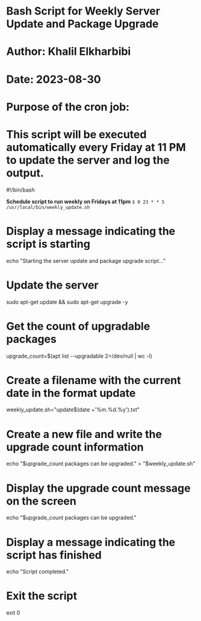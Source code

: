 # Bash Script for Weekly Server Update and Package Upgrade
# Author: Khalil Elkharbibi
# Date: 2023-08-30

# Purpose of the cron job:
# This script will be executed automatically every Friday at 11 PM to update the server and log the output.

#!/bin/bash

**Schedule script to run weekly on Fridays at 11pm**
`$ 0 23 * * 5 /usr/local/bin/weekly_update.sh`

# Display a message indicating the script is starting
echo "Starting the server update and package upgrade script..."

# Update the server
sudo apt-get update && sudo apt-get upgrade -y

# Get the count of upgradable packages
upgrade_count=$(apt list --upgradable 2>/dev/null | wc -l)

# Create a filename with the current date in the format update
weekly_update.sh="update$(date +'%m.%d.%y').txt"

# Create a new file and write the upgrade count information
echo "$upgrade_count packages can be upgraded." > "$weekly_update.sh"

# Display the upgrade count message on the screen
echo "$upgrade_count packages can be upgraded."

# Display a message indicating the script has finished
echo "Script completed."

# Exit the script
exit 0

